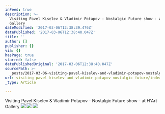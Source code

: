 ```yaml
---
inFeed: true
description: >-
  Visiting Pavel Kiselev & Vladimir Potapov - Nostalgic Future show - at H’Art
  Gallery
dateModified: '2017-03-06T12:38:39.476Z'
datePublished: '2017-03-06T12:38:40.047Z'
title: ''
author: []
publisher: {}
via: {}
hasPage: true
starred: false
datePublishedOriginal: '2017-03-06T12:38:40.047Z'
sourcePath: >-
  _posts/2017-03-06-visiting-pavel-kiselev-and-vladimir-potapov-nostalgic-future.md
url: visiting-pavel-kiselev-and-vladimir-potapov-nostalgic-future/index.html
_type: Article

---
```

Visiting Pavel Kiselev & Vladimir Potapov - Nostalgic Future show - at H'Art Gallery
![](https://the-grid-user-content.s3-us-west-2.amazonaws.com/cb1759b1-b501-41b4-a681-3ddd68b3b98f.jpg)
![](https://the-grid-user-content.s3-us-west-2.amazonaws.com/af4c67cc-3652-4a8a-baae-fadf5ec681d9.jpg)
![](https://the-grid-user-content.s3-us-west-2.amazonaws.com/31a424f4-06f4-4859-b1eb-35038b90e60d.jpg)